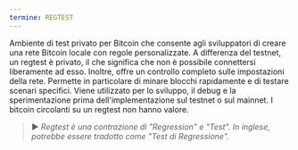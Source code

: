 ```yaml
---
termine: REGTEST
---
```


Ambiente di test privato per Bitcoin che consente agli sviluppatori di creare una rete Bitcoin locale con regole personalizzate. A differenza del testnet, un regtest è privato, il che significa che non è possibile connettersi liberamente ad esso. Inoltre, offre un controllo completo sulle impostazioni della rete. Permette in particolare di minare blocchi rapidamente e di testare scenari specifici. Viene utilizzato per lo sviluppo, il debug e la sperimentazione prima dell'implementazione sul testnet o sul mainnet. I bitcoin circolanti su un regtest non hanno valore.

> ► *Regtest è una contrazione di "Regression" e "Test". In inglese, potrebbe essere tradotto come "Test di Regressione".*